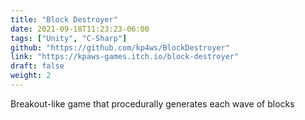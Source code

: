 ```yaml
---
title: "Block Destroyer"
date: 2021-09-18T11:23:23-06:00
tags: ["Unity", "C-Sharp"]
github: "https://github.com/kp4ws/BlockDestroyer"
link: "https://kpaws-games.itch.io/block-destroyer"
draft: false
weight: 2
---
```

Breakout-like game that procedurally generates each wave of blocks